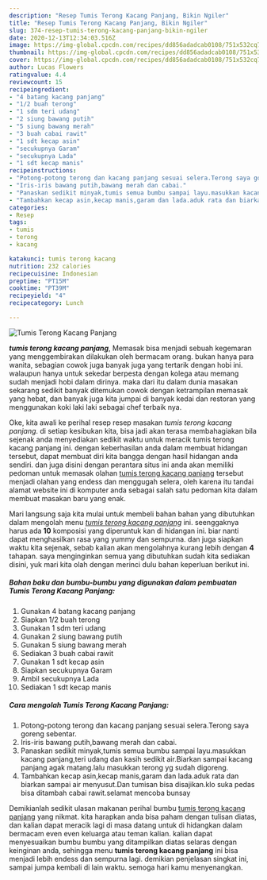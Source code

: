 ```yaml
---
description: "Resep Tumis Terong Kacang Panjang, Bikin Ngiler"
title: "Resep Tumis Terong Kacang Panjang, Bikin Ngiler"
slug: 374-resep-tumis-terong-kacang-panjang-bikin-ngiler
date: 2020-12-13T12:34:03.516Z
image: https://img-global.cpcdn.com/recipes/dd856adadcab0108/751x532cq70/tumis-terong-kacang-panjang-foto-resep-utama.jpg
thumbnail: https://img-global.cpcdn.com/recipes/dd856adadcab0108/751x532cq70/tumis-terong-kacang-panjang-foto-resep-utama.jpg
cover: https://img-global.cpcdn.com/recipes/dd856adadcab0108/751x532cq70/tumis-terong-kacang-panjang-foto-resep-utama.jpg
author: Lucas Flowers
ratingvalue: 4.4
reviewcount: 15
recipeingredient:
- "4 batang kacang panjang"
- "1/2 buah terong"
- "1 sdm teri udang"
- "2 siung bawang putih"
- "5 siung bawang merah"
- "3 buah cabai rawit"
- "1 sdt kecap asin"
- "secukupnya Garam"
- "secukupnya Lada"
- "1 sdt kecap manis"
recipeinstructions:
- "Potong-potong terong dan kacang panjang sesuai selera.Terong saya goreng sebentar."
- "Iris-iris bawang putih,bawang merah dan cabai."
- "Panaskan sedikit minyak,tumis semua bumbu sampai layu.masukkan kacang panjang,teri udang dan kasih sedikit air.Biarkan sampai kacang panjang agak matang.lalu masukkan terong yg sudah digoreng."
- "Tambahkan kecap asin,kecap manis,garam dan lada.aduk rata dan biarkan sampai air menyusut.Dan tumisan bisa disajikan.klo suka pedas bisa ditambah cabai rawit.selamat mencoba bunsay"
categories:
- Resep
tags:
- tumis
- terong
- kacang

katakunci: tumis terong kacang 
nutrition: 232 calories
recipecuisine: Indonesian
preptime: "PT15M"
cooktime: "PT39M"
recipeyield: "4"
recipecategory: Lunch

---
```



![Tumis Terong Kacang Panjang](https://img-global.cpcdn.com/recipes/dd856adadcab0108/751x532cq70/tumis-terong-kacang-panjang-foto-resep-utama.jpg)

<b><i>tumis terong kacang panjang</i></b>, Memasak bisa menjadi sebuah kegemaran yang menggembirakan dilakukan oleh bermacam orang. bukan hanya para wanita, sebagian cowok juga banyak juga yang tertarik dengan hobi ini. walaupun hanya untuk sekedar berpesta dengan kolega atau memang sudah menjadi hobi dalam dirinya. maka dari itu dalam dunia masakan sekarang sedikit banyak ditemukan cowok dengan ketrampilan memasak yang hebat, dan banyak juga kita jumpai di banyak kedai dan restoran yang menggunakan koki laki laki sebagai chef terbaik nya.



Oke, kita awali ke perihal resep resep masakan <i>tumis terong kacang panjang</i>. di setiap kesibukan kita, bisa jadi akan terasa membahagiakan bila sejenak anda menyediakan sedikit waktu untuk meracik tumis terong kacang panjang ini. dengan keberhasilan anda dalam membuat hidangan tersebut, dapat membuat diri kita bangga dengan hasil hidangan anda sendiri. dan juga disini dengan perantara situs ini anda akan memiliki pedoman untuk memasak olahan <u>tumis terong kacang panjang</u> tersebut menjadi olahan yang endess dan menggugah selera, oleh karena itu tandai alamat website ini di komputer anda sebagai salah satu pedoman kita dalam membuat masakan baru yang enak.


Mari langsung saja kita mulai untuk membeli bahan bahan yang dibutuhkan dalam mengolah menu <u><i>tumis terong kacang panjang</i></u> ini. seenggaknya harus ada <b>10</b> komposisi yang diperuntuk kan di hidangan ini. biar nanti dapat menghasilkan rasa yang yummy dan sempurna. dan juga siapkan waktu kita sejenak, sebab kalian akan mengolahnya kurang lebih dengan <b>4</b> tahapan. saya menginginkan semua yang dibutuhkan sudah kita sediakan disini, yuk mari kita olah dengan merinci dulu bahan keperluan berikut ini.

<!--inarticleads1-->

##### Bahan baku dan bumbu-bumbu yang digunakan dalam pembuatan Tumis Terong Kacang Panjang:

1. Gunakan 4 batang kacang panjang
1. Siapkan 1/2 buah terong
1. Gunakan 1 sdm teri udang
1. Gunakan 2 siung bawang putih
1. Gunakan 5 siung bawang merah
1. Sediakan 3 buah cabai rawit
1. Gunakan 1 sdt kecap asin
1. Siapkan secukupnya Garam
1. Ambil secukupnya Lada
1. Sediakan 1 sdt kecap manis




<!--inarticleads2-->

##### Cara mengolah Tumis Terong Kacang Panjang:

1. Potong-potong terong dan kacang panjang sesuai selera.Terong saya goreng sebentar.
1. Iris-iris bawang putih,bawang merah dan cabai.
1. Panaskan sedikit minyak,tumis semua bumbu sampai layu.masukkan kacang panjang,teri udang dan kasih sedikit air.Biarkan sampai kacang panjang agak matang.lalu masukkan terong yg sudah digoreng.
1. Tambahkan kecap asin,kecap manis,garam dan lada.aduk rata dan biarkan sampai air menyusut.Dan tumisan bisa disajikan.klo suka pedas bisa ditambah cabai rawit.selamat mencoba bunsay




Demikianlah sedikit ulasan makanan perihal bumbu <u>tumis terong kacang panjang</u> yang nikmat. kita harapkan anda bisa paham dengan tulisan diatas, dan kalian dapat meracik lagi di masa datang untuk di hidangkan dalam bermacam even even keluarga atau teman kalian. kalian dapat menyesuaikan bumbu bumbu yang ditampilkan diatas selaras dengan keinginan anda, sehingga menu <b>tumis terong kacang panjang</b> ini bisa menjadi lebih endess dan sempurna lagi. demikian penjelasan singkat ini, sampai jumpa kembali di lain waktu. semoga hari kamu menyenangkan.
